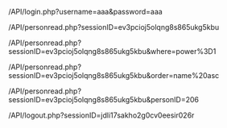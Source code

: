 /API/login.php?username=aaa&password=aaa

/API/personread.php?sessionID=ev3pcioj5olqng8s865ukg5kbu

/API/personread.php?sessionID=ev3pcioj5olqng8s865ukg5kbu&where=power%3D1

/API/personread.php?sessionID=ev3pcioj5olqng8s865ukg5kbu&order=name%20asc

/API/personread.php?sessionID=ev3pcioj5olqng8s865ukg5kbu&personID=206

/API/logout.php?sessionID=jdli17sakho2g0cv0eesir026r
